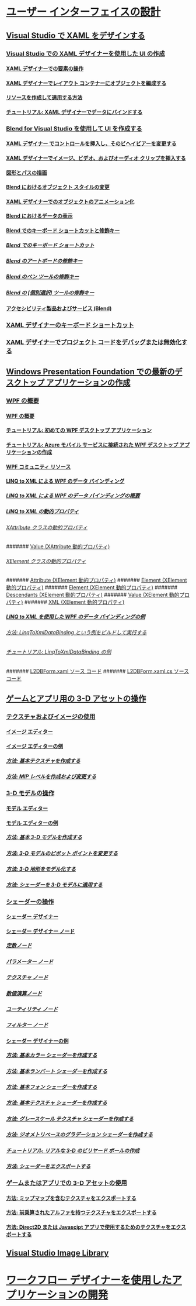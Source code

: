 # [ユーザー インターフェイスの設計](designing-user-interfaces.md)
## [Visual Studio で XAML をデザインする](designing-xaml-in-visual-studio.md)
### [Visual Studio での XAML デザイナーを使用した UI の作成](creating-a-ui-by-using-xaml-designer-in-visual-studio.md)
#### [XAML デザイナーでの要素の操作](working-with-elements-in-xaml-designer.md)
#### [XAML デザイナーでレイアウト コンテナーにオブジェクトを編成する](organize-objects-into-layout-containers-in-xaml-designer.md)
#### [リソースを作成して適用する方法](how-to-create-and-apply-a-resource.md)
#### [チュートリアル: XAML デザイナーでデータにバインドする](walkthrough-binding-to-data-in-xaml-designer.md)
### [Blend for Visual Studio を使用して UI を作成する](creating-a-ui-by-using-blend-for-visual-studio.md)
#### [XAML デザイナー でコントロールを挿入し、そのビヘイビアーを変更する](insert-controls-and-modify-their-behavior-in-xaml-designer.md)
#### [XAML デザイナーでイメージ、ビデオ、およびオーディオ クリップを挿入する](insert-images-videos-and-audio-clips-in-xaml-designer.md)
#### [図形とパスの描画](draw-shapes-and-paths.md)
#### [Blend におけるオブジェクト スタイルの変更](modify-the-style-of-objects-in-blend.md)
#### [XAML デザイナーでのオブジェクトのアニメーション化](animate-objects-in-xaml-designer.md)
#### [Blend におけるデータの表示](display-data-in-blend.md)
#### [Blend でのキーボード ショートカットと修飾キー](keyboard-shortcuts-and-modifier-keys-in-blend.md)
##### [Blend でのキーボード ショートカット](keyboard-shortcuts-in-blend.md)
##### [Blend のアートボードの修飾キー](artboard-modifier-keys-in-blend.md)
##### [Blend のペン ツールの修飾キー](pen-tool-modifier-keys-in-blend.md)
##### [Blend の [個別選択] ツールの修飾キー](direct-selection-tool-modifier-keys-in-blend.md)
#### [アクセシビリティ製品およびサービス (Blend)](accessibility-products-and-services-blend.md)
### [XAML デザイナーのキーボード ショートカット](keyboard-shortcuts-for-xaml-designer.md)
### [XAML デザイナーでプロジェクト コードをデバッグまたは無効化する](debugging-or-disabling-project-code-in-xaml-designer.md)
## [Windows Presentation Foundation での最新のデスクトップ アプリケーションの作成](create-modern-desktop-applications-with-windows-presentation-foundation.md)
### [WPF の概要](getting-started-with-wpf.md)
#### [WPF の概要](introduction-to-wpf.md)
#### [チュートリアル: 初めての WPF デスクトップ アプリケーション](walkthrough-my-first-wpf-desktop-application2.md)
#### [チュートリアル: Azure モバイル サービスに接続された WPF デスクトップ アプリケーションの作成](walkthrough-create-a-wpf-desktop-application-connected-to-an-azure-mobile-service.md)
#### [WPF コミュニティ リソース](wpf-community-resources.md)
#### [LINQ to XML による WPF のデータ バインディング](wpf-data-binding-with-linq-to-xml.md)
##### [LINQ to XML による WPF のデータ バインディングの概要](wpf-data-binding-with-linq-to-xml-overview.md)
##### [LINQ to XML の動的プロパティ](linq-to-xml-dynamic-properties.md)
###### [XAttribute クラスの動的プロパティ](xattribute-class-dynamic-properties.md)
####### [Value (XAttribute 動的プロパティ)](value-xattribute-dynamic-property.md)
###### [XElement クラスの動的プロパティ](xelement-class-dynamic-properties.md)
####### [Attribute (XElement 動的プロパティ)](attribute-xelement-dynamic-property.md)
####### [Element (XElement 動的プロパティ)](element-xelement-dynamic-property.md)
####### [Element (XElement 動的プロパティ)](elements-xelement-dynamic-property.md)
####### [Descendants (XElement 動的プロパティ)](descendants-xelement-dynamic-property.md)
####### [Value (XElement 動的プロパティ)](value-xelement-dynamic-property.md)
####### [XML (XElement 動的プロパティ)](xml-xelement-dynamic-property.md)
##### [LINQ to XML を使用した WPF のデータ バインディングの例](wpf-data-binding-using-linq-to-xml-example.md)
###### [方法: LinqToXmlDataBinding という例をビルドして実行する](how-to-build-and-run-the-linqtoxmldatabinding-example.md)
###### [チュートリアル: LinqToXmlDataBinding の例](walkthrough-linqtoxmldatabinding-example.md)
####### [L2DBForm.xaml ソース コード](l2dbform-xaml-source-code.md)
####### [L2DBForm.xaml.cs ソース コード](l2dbform-xaml-cs-source-code.md)
## [ゲームとアプリ用の 3-D アセットの操作](working-with-3-d-assets-for-games-and-apps.md)
### [テクスチャおよびイメージの使用](working-with-textures-and-images.md)
#### [イメージ エディター](image-editor.md)
#### [イメージ エディターの例](image-editor-examples.md)
##### [方法: 基本テクスチャを作成する](how-to-create-a-basic-texture.md)
##### [方法: MIP レベルを作成および変更する](how-to-create-and-modify-mip-levels.md)
### [3-D モデルの操作](working-with-3-d-models.md)
#### [モデル エディター](model-editor.md)
#### [モデル エディターの例](model-editor-examples.md)
##### [方法: 基本 3-D モデルを作成する](how-to-create-a-basic-3-d-model.md)
##### [方法: 3-D モデルのピボット ポイントを変更する](how-to-modify-the-pivot-point-of-a-3-d-model.md)
##### [方法: 3-D 地形をモデル化する](how-to-model-3-d-terrain.md)
##### [方法: シェーダーを 3-D モデルに適用する](how-to-apply-a-shader-to-a-3-d-model.md)
### [シェーダーの操作](working-with-shaders.md)
#### [シェーダー デザイナー](shader-designer.md)
#### [シェーダー デザイナー ノード](shader-designer-nodes.md)
##### [定数ノード](constant-nodes.md)
##### [パラメーター ノード](parameter-nodes.md)
##### [テクスチャ ノード](texture-nodes.md)
##### [数値演算ノード](math-nodes.md)
##### [ユーティリティ ノード](utility-nodes.md)
##### [フィルター ノード](filter-nodes.md)
#### [シェーダー デザイナーの例](shader-designer-examples.md)
##### [方法: 基本カラー シェーダーを作成する](how-to-create-a-basic-color-shader.md)
##### [方法: 基本ランバート シェーダーを作成する](how-to-create-a-basic-lambert-shader.md)
##### [方法: 基本フォン シェーダーを作成する](how-to-create-a-basic-phong-shader.md)
##### [方法: 基本テクスチャ シェーダーを作成する](how-to-create-a-basic-texture-shader.md)
##### [方法: グレースケール テクスチャ シェーダーを作成する](how-to-create-a-grayscale-texture-shader.md)
##### [方法: ジオメトリベースのグラデーション シェーダーを作成する](how-to-create-a-geometry-based-gradient-shader.md)
##### [チュートリアル: リアルな 3-D のビリヤード ボールの作成](walkthrough-creating-a-realistic-3-d-billiard-ball.md)
##### [方法: シェーダーをエクスポートする](how-to-export-a-shader.md)
### [ゲームまたはアプリでの 3-D アセットの使用](using-3-d-assets-in-your-game-or-app.md)
#### [方法: ミップマップを含むテクスチャをエクスポートする](how-to-export-a-texture-that-contains-mipmaps.md)
#### [方法: 前乗算されたアルファを持つテクスチャをエクスポートする](how-to-export-a-texture-that-has-premultiplied-alpha.md)
#### [方法: Direct2D または Javascipt アプリで使用するためのテクスチャをエクスポートする](how-to-export-a-texture-for-use-with-direct2d-or-javascipt-apps.md)
## [Visual Studio Image Library](the-visual-studio-image-library.md)
# [ワークフロー デザイナーを使用したアプリケーションの開発](~/workflow-designer)


<!--HONumber=Feb17_HO4-->


